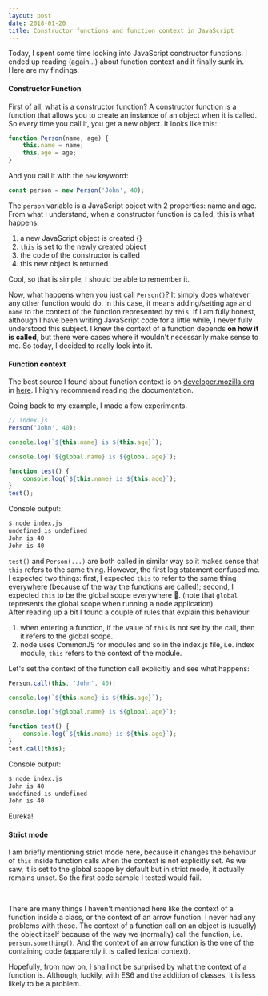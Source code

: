 ```yaml
---
layout: post
date: 2018-01-20
title: Constructor functions and function context in JavaScript
---
```


Today, I spent some time looking into JavaScript constructor functions. I ended up reading (again...) about function context and it finally sunk in. Here are my findings.



#### Constructor Function

First of all, what is a constructor function? A constructor function is a function that allows you to create an instance of an object when it is called. So every time you call it, you get a new object. It looks like this:

```javascript
function Person(name, age) {
    this.name = name;
    this.age = age;
}
```

And you call it with the `new` keyword:

```javascript
const person = new Person('John', 40);
```

The `person` variable is a JavaScript object with 2 properties: name and age. From what I understand, when a constructor function is called, this is what happens:
1. a new JavaScript object is created {}
2. `this` is set to the newly created object
3. the code of the constructor is called
4. this new object is returned

Cool, so that is simple, I should be able to remember it. 

Now, what happens when you just call `Person()`? It simply does whatever any other function would do. In this case, it means adding/setting `age` and `name` to the context of the function represented by `this`. If I am fully honest, although I have been writing JavaScript code for a little while, I never fully understood this subject. I knew the context of a function depends **on how it is called**, but there were cases where it wouldn't necessarily make sense to me. So today, I decided to really look into it.


#### Function context

The best source I found about function context is on [developer.mozilla.org](https://developer.mozilla.org) in [here](https://developer.mozilla.org/en-US/docs/Web/JavaScript/Reference/Operators/this). I highly recommend reading the documentation.


Going back to my example, I made a few experiments.

```javascript
// index.js
Person('John', 40);

console.log(`${this.name} is ${this.age}`);

console.log(`${global.name} is ${global.age}`);

function test() {
    console.log(`${this.name} is ${this.age}`);
}
test();
```
Console output:
```bash
$ node index.js
undefined is undefined
John is 40
John is 40
```

`test()` and `Person(...)` are both called in similar way so it makes sense that `this` refers to the same thing. However, the first log statement confused me. I expected two things: first, I expected `this` to refer to the same thing everywhere (because of the way the functions are called); second, I expected `this` to be the global scope everywhere 🤔. (note that `global` represents the global scope when running a node application)
<br/>
After reading up a bit I found a couple of rules that explain this behaviour:
1. when entering a function, if the value of `this` is not set by the call, then it refers to the global scope.
2. node uses CommonJS for modules and so in the index.js file, i.e. index module, `this` refers to the context of the module.

Let's set the context of the function call explicitly and see what happens:
```javascript
Person.call(this, 'John', 40);

console.log(`${this.name} is ${this.age}`);

console.log(`${global.name} is ${global.age}`);

function test() {
    console.log(`${this.name} is ${this.age}`);
}
test.call(this);
```
Console output:
```bash
$ node index.js
John is 40
undefined is undefined
John is 40
```

Eureka!


#### Strict mode

I am briefly mentioning strict mode here, because it changes the behaviour of `this` inside function calls when the context is not explicitly set. As we saw, it is set to the global scope by default but in strict mode, it actually remains unset. So the first code sample I tested would fail.


<br/>

There are many things I haven't mentioned here like the context of a function inside a class, or the context of an arrow function. I never had any problems with these. The context of a function call on an object is (usually) the object itself because of the way we (normally) call the function, i.e. `person.something()`. And the context of an arrow function is the one of the containing code (apparently it is called lexical context).

Hopefully, from now on, I shall not be surprised by what the context of a function is. Although, luckily, with ES6 and the addition of classes, it is less likely to be a problem.